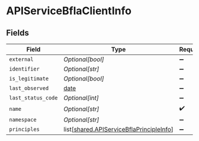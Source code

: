 # APIServiceBflaClientInfo


## Fields

| Field                                                                                              | Type                                                                                               | Required                                                                                           | Description                                                                                        |
| -------------------------------------------------------------------------------------------------- | -------------------------------------------------------------------------------------------------- | -------------------------------------------------------------------------------------------------- | -------------------------------------------------------------------------------------------------- |
| `external`                                                                                         | *Optional[bool]*                                                                                   | :heavy_minus_sign:                                                                                 | N/A                                                                                                |
| `identifier`                                                                                       | *Optional[str]*                                                                                    | :heavy_minus_sign:                                                                                 | N/A                                                                                                |
| `is_legitimate`                                                                                    | *Optional[bool]*                                                                                   | :heavy_minus_sign:                                                                                 | N/A                                                                                                |
| `last_observed`                                                                                    | [date](https://docs.python.org/3/library/datetime.html#date-objects)                               | :heavy_minus_sign:                                                                                 | N/A                                                                                                |
| `last_status_code`                                                                                 | *Optional[int]*                                                                                    | :heavy_minus_sign:                                                                                 | N/A                                                                                                |
| `name`                                                                                             | *Optional[str]*                                                                                    | :heavy_check_mark:                                                                                 | N/A                                                                                                |
| `namespace`                                                                                        | *Optional[str]*                                                                                    | :heavy_minus_sign:                                                                                 | N/A                                                                                                |
| `principles`                                                                                       | list[[shared.APIServiceBflaPrincipleInfo](undefined/models/shared/apiservicebflaprincipleinfo.md)] | :heavy_minus_sign:                                                                                 | N/A                                                                                                |